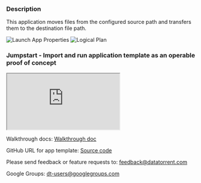 ### Description
This application moves files from the configured source path and transfers them to the destination file path.

![Launch App Properties](https://drive.google.com/open?id=0B_F1TOOx-1HzTTVEaFRWM3dSWnc/preview)
![Logical Plan](https://drive.google.com/file/d/0B_F1TOOx-1HzVWJ1OTBCd0FWR2s/preview)


### Jumpstart - Import and run application template as an operable proof of concept
<iframe src="https://drive.google.com/file/d/0B82FOOrgd6sHN1RnMDBtTGJJNWM/preview?enablejsapi=1" allowfullscreen="allowfullscreen" class="video" id="basicVideo" ga-track="basicVideo"></iframe>

Walkthrough docs: <a href="https://github.com/yogidevendra/docs/blob/SPOI-9416-docs-dthub-apps-1to6/docs/app-templates/hdfs-sync.md"  class="docs" id="docs" ga-track="docs" target="_blank">Walkthrough doc</a>

GitHub URL for app template: <a href="https://github.com/DataTorrent/app-templates/tree/master/hdfs-sync"  class="github" id="github" ga-track="github" target="_blank">Source code</a>

Please send feedback or feature requests to: <a href="mailto:feedback@datatorrent.com"  class="feedback" id="feedback" ga-track="feedback">feedback@datatorrent.com</a>

Google Groups: <a href="mailto:dt-users@googlegroups.com"  class="maillist" id="maillist" ga-track="maillist">dt-users@googlegroups.com</a>
